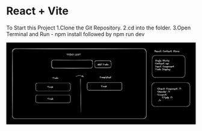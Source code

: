 # React + Vite


To Start this Project
1.Clone the Git Repository.
2.cd into the folder.
3.Open Terminal and
Run - npm install followed by npm run dev

![alt text](image.png)
